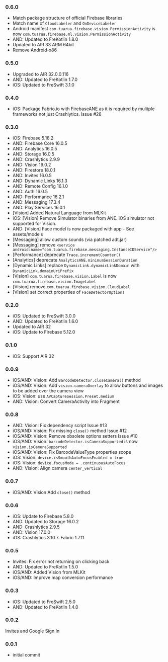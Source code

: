 ### 0.6.0
- Match package structure of official Firebase libraries
- Match name of `CloudLabeler` and `OnDeviceLabeler`
- Android manifest `com.tuarua.firebase.vision.PermissionActivity` is now `com.tuarua.firebase.ml.vision.PermissionActivity`
- AND: Updated to FreKotlin 1.8.0
- Updated to AIR 33 ARM 64bit
- Remove Android-x86

### 0.5.0
- Upgraded to AIR 32.0.0.116
- AND: Updated to FreKotlin 1.7.0
- iOS: Updated to FreSwift 3.1.0

### 0.4.0
- iOS: Package Fabrio.io with FirebaseANE as it is required by mulitple frameworks not just Crashlytics. Issue #28

### 0.3.0
- iOS: Firebase 5.18.2
- AND: Firebase Core 16.0.5
- AND: Analytics 16.0.5
- AND: Storage 16.0.5
- AND: Crashlytics 2.9.9
- AND: Vision 19.0.2
- AND: Firestore 18.0.1
- AND: Invites 16.0.5
- AND: Dynamic Links 16.1.3
- AND: Remote Config 16.1.0
- AND: Auth 16.0.5
- AND: Performance 16.2.1
- AND: Messaging 17.3.4
- AND: Play Services 16.0.1
- [Vision]  Added Natural Language from MLKit
- iOS: [Vision] Remove Simulator binaries from ANE. iOS simulator not supported for Vision.
- AND: [Vision] Face model is now packaged with app - See assets/models
- [Messaging] allow custom sounds (via patched adt.jar)
- [Messaging] remove `<service android:name="com.tuarua.firebase.messaging.InstanceIDService"/>`
- [Performance] deprecate `Trace.incrementCounter()`
- [Analytics] deprecate `AnalyticsANE.minimumSessionDuration`
- [Dynamic Links] replace `DynamicLink.dynamicLinkDomain` with `DynamicLink.domainUriPrefix`
- [Vision] `com.tuarua.firebase.vision.Label` is now `com.tuarua.firebase.vision.ImageLabel`
- [Vision] remove `com.tuarua.firebase.vision.CloudLabel`
- [Vision] set correct properties of `FaceDetectorOptions`

### 0.2.0
- iOS: Updated to FreSwift 3.0.0
- AND: Updated to FreKotlin 1.6.0
- Updated to AIR 32
- iOS: Update to Firebase 5.12.0

### 0.1.0
- iOS: Support AIR 32

### 0.0.9
- iOS/AND: Vision: Add `BarcodeDetector.closeCamera()` method
- iOS/AND: Vision: Add `vision.cameraOverlay` to allow buttons and images to be added over the camera view
- iOS: Vision: use `AVCaptureSession.Preset.medium`
- AND: Vision: Convert CameraActivity into Fragment

### 0.0.8
- AND: Vision: Fix dependency script Issue #13
- iOS/AND: Vision: Fix missing `close()` method Issue #12
- iOS/AND: Vision: Remove obsolete options setters Issue #10
- iOS/AND: Vision: `barcodeDetector.isCameraSupported` is now `vision.isCameraSupported`
- iOS/AND: Vision: Fix BarcodeValueType properties scope
- iOS: Vision: `device.isSmoothAutoFocusEnabled = true`
- iOS: Vision: `device.focusMode = .continuousAutoFocus`
- AND: Vision: Align camera `center_vertical`

### 0.0.7
- iOS/AND: Vision Add `close()` method

### 0.0.6
- iOS: Update to Firebase 5.8.0
- AND: Updated to Storage 16.0.2
- AND: Crashlytics 2.9.5
- AND: Vision 17.0.0
- iOS: Crashlytics 3.10.7. Fabric 1.7.11

### 0.0.5
- Invites: Fix error not returning on clicking back
- AND: Updated to FreKotlin 1.5.0
- iOS/AND: Added Vision from MLKit
- iOS/AND: Improve map conversion performance

### 0.0.3
- iOS: Updated to FreSwift 2.5.0
- AND: Updated to FreKotlin 1.4.0

### 0.0.2
Invites and Google Sign In

### 0.0.1  
- initial commit
